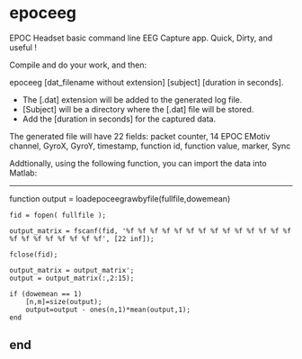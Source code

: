 epoceeg
=======

EPOC Headset basic command line EEG Capture app.  Quick, Dirty, and useful !

Compile and do your work, and then:

  epoceeg [dat_filename without extension] [subject] [duration in seconds].
  
* The [.dat] extension will be added to the generated log file.
* [Subject] will be a directory where the [.dat] file will be stored.
* Add the [duration in seconds] for the captured data.

The generated file will have 22 fields: packet counter, 14 EPOC EMotiv channel, GyroX, GyroY, timestamp, function id, function value, marker, Sync


Addtionally, using the following function, you can import the data into Matlab:

-------------
 function output = loadepoceegrawbyfile(fullfile,dowemean)

	fid = fopen( fullfile );

	output_matrix = fscanf(fid, '%f %f %f %f %f %f %f %f %f %f %f %f %f %f %f %f %f %f %f %f %f %f', [22 inf]);

	fclose(fid);

	output_matrix = output_matrix';
	output = output_matrix(:,2:15);

	if (dowemean == 1)
		[n,m]=size(output);
		output=output - ones(n,1)*mean(output,1);
	end

 end
------------